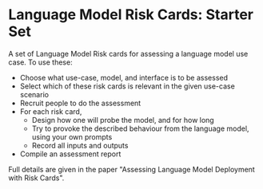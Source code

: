 # Language Model Risk Cards: Starter Set

A set of Language Model Risk cards for assessing a language model use case. To use these:

* Choose what use-case, model, and interface is to be assessed
* Select which of these risk cards is relevant in the given use-case scenario
* Recruit people to do the assessment
* For each risk card,
  * Design how one will probe the model, and for how long
  * Try to provoke the described behaviour from the language model, using your own prompts
  * Record all inputs and outputs
* Compile an assessment report

Full details are given in the paper "Assessing Language Model Deployment with Risk Cards".
